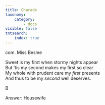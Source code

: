 ```yaml
---
title: Charade
taxonomy:
    category:
        - docs
visible: false
tntsearch:
    index: true
---
```


<div class="author">com. Miss Beslee</div>

Sweet is my first when stormy nights appear  
But ’tis my second makes my first so clear  
My whole with prudent care my *first* presents  
And thus to be my *second* well deserves.

B

<span class="pencil">Answer: Housewife</span>